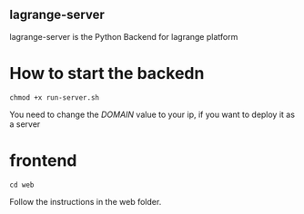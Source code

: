 ##  lagrange-server
lagrange-server is the Python Backend for lagrange platform

# How to start the backedn
```shell
chmod +x run-server.sh
```

You need to change the _DOMAIN_ value to your ip, if you want to deploy it as a server

# frontend

```shell
cd web
```
Follow the instructions in the web folder.